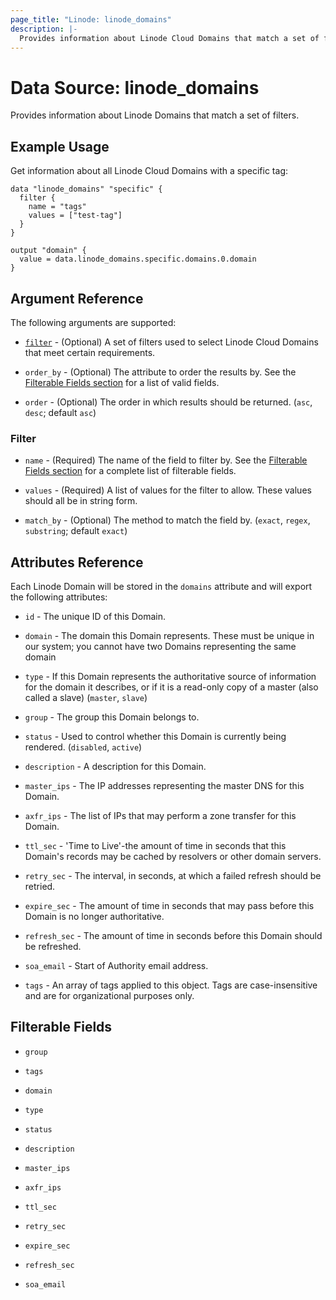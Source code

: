 ```yaml
---
page_title: "Linode: linode_domains"
description: |-
  Provides information about Linode Cloud Domains that match a set of filters.
---
```


# Data Source: linode\_domains

Provides information about Linode Domains that match a set of filters.

## Example Usage

Get information about all Linode Cloud Domains with a specific tag:

```hcl
data "linode_domains" "specific" {
  filter {
    name = "tags"
    values = ["test-tag"]
  }
}

output "domain" {
  value = data.linode_domains.specific.domains.0.domain
}
```

## Argument Reference

The following arguments are supported:

* [`filter`](#filter) - (Optional) A set of filters used to select Linode Cloud Domains that meet certain requirements.

* `order_by` - (Optional) The attribute to order the results by. See the [Filterable Fields section](#filterable-fields) for a list of valid fields.

* `order` - (Optional) The order in which results should be returned. (`asc`, `desc`; default `asc`)

### Filter

* `name` - (Required) The name of the field to filter by. See the [Filterable Fields section](#filterable-fields) for a complete list of filterable fields.

* `values` - (Required) A list of values for the filter to allow. These values should all be in string form.

* `match_by` - (Optional) The method to match the field by. (`exact`, `regex`, `substring`; default `exact`)

## Attributes Reference

Each Linode Domain will be stored in the `domains` attribute and will export the following attributes:

* `id` - The unique ID of this Domain.

* `domain` - The domain this Domain represents. These must be unique in our system; you cannot have two Domains representing the same domain

* `type` - If this Domain represents the authoritative source of information for the domain it describes, or if it is a read-only copy of a master (also called a slave) (`master`, `slave`)

* `group` - The group this Domain belongs to.

* `status` - Used to control whether this Domain is currently being rendered. (`disabled`, `active`)

* `description` - A description for this Domain.

* `master_ips` - The IP addresses representing the master DNS for this Domain.

* `axfr_ips` - The list of IPs that may perform a zone transfer for this Domain.

* `ttl_sec` - 'Time to Live'-the amount of time in seconds that this Domain's records may be cached by resolvers or other domain servers.

* `retry_sec` - The interval, in seconds, at which a failed refresh should be retried.

* `expire_sec` - The amount of time in seconds that may pass before this Domain is no longer authoritative.

* `refresh_sec` - The amount of time in seconds before this Domain should be refreshed.

* `soa_email` - Start of Authority email address.

* `tags` - An array of tags applied to this object. Tags are case-insensitive and are for organizational purposes only.

## Filterable Fields

* `group`

* `tags`

* `domain`

* `type`

* `status`

* `description`

* `master_ips`

* `axfr_ips`

* `ttl_sec`

* `retry_sec`

* `expire_sec`

* `refresh_sec`

* `soa_email`
